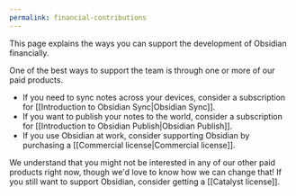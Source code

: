 ```yaml
---
permalink: financial-contributions
---
```

This page explains the ways you can support the development of Obsidian financially.

One of the best ways to support the team is through one or more of our paid products.

- If you need to sync notes across your devices, consider a subscription for [[Introduction to Obsidian Sync|Obsidian Sync]].
- If you want to publish your notes to the world, consider a subscription for [[Introduction to Obsidian Publish|Obsidian Publish]].
- If you use Obsidian at work, consider supporting Obsidian by purchasing a [[Commercial license|Commercial license]].

We understand that you might not be interested in any of our other paid products right now, though we'd love to know how we can change that! If you still want to support Obsidian, consider getting a [[Catalyst license]].
